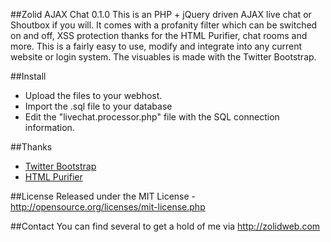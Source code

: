 ##Zolid AJAX Chat 0.1.0
This is an PHP + jQuery driven AJAX live chat or Shoutbox if you will. It comes with a profanity filter which can be switched on and off, XSS protection thanks for the HTML Purifier, chat rooms and more. This is a fairly easy to use, modify and integrate into any current website or login system. The visuables is made with the Twitter Bootstrap.

##Install
* Upload the files to your webhost.
* Import the .sql file to your database
* Edit the "livechat.processor.php" file with the SQL connection information.

##Thanks
* [Twitter Bootstrap](https://github.com/twitter/bootstrap)
* [HTML Purifier](http://htmlpurifier.org/)

##License
Released under the MIT License - http://opensource.org/licenses/mit-license.php

##Contact
You can find several to get a hold of me via http://zolidweb.com